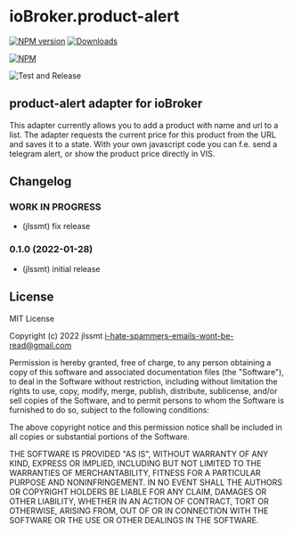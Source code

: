 [comment]: <> (![Logo]&#40;admin/product-alert.png&#41;)
# ioBroker.product-alert

[![NPM version](https://img.shields.io/npm/v/iobroker.product-alert.svg)](https://www.npmjs.com/package/iobroker.product-alert)
[![Downloads](https://img.shields.io/npm/dm/iobroker.product-alert.svg)](https://www.npmjs.com/package/iobroker.product-alert)

[comment]: <> (![Number of Installations &#40;latest&#41;]&#40;https://iobroker.live/badges/product-alert-installed.svg&#41;)

[comment]: <> (![Number of Installations &#40;stable&#41;]&#40;https://iobroker.live/badges/product-alert-stable.svg&#41;)

[![NPM](https://nodei.co/npm/iobroker.product-alert.png?downloads=true)](https://nodei.co/npm/iobroker.product-alert/)

![Test and Release](https://github.com/jlssmt/ioBroker.product-alert/workflows/Test%20and%20Release/badge.svg)

## product-alert adapter for ioBroker

This adapter currently allows you to add a product with name and url to a list. The adapter requests the current price for this product from the URL and saves it to a state.
With your own javascript code you can f.e. send a telegram alert, or show the product price directly in VIS.

## Changelog
<!--
    Placeholder for the next version (at the beginning of the line):
    ### **WORK IN PROGRESS**
-->

### **WORK IN PROGRESS**
* (jlssmt) fix release

### 0.1.0 (2022-01-28)
* (jlssmt) initial release

## License
MIT License

Copyright (c) 2022 jlssmt <i-hate-spammers-emails-wont-be-read@gmail.com>

Permission is hereby granted, free of charge, to any person obtaining a copy
of this software and associated documentation files (the "Software"), to deal
in the Software without restriction, including without limitation the rights
to use, copy, modify, merge, publish, distribute, sublicense, and/or sell
copies of the Software, and to permit persons to whom the Software is
furnished to do so, subject to the following conditions:

The above copyright notice and this permission notice shall be included in all
copies or substantial portions of the Software.

THE SOFTWARE IS PROVIDED "AS IS", WITHOUT WARRANTY OF ANY KIND, EXPRESS OR
IMPLIED, INCLUDING BUT NOT LIMITED TO THE WARRANTIES OF MERCHANTABILITY,
FITNESS FOR A PARTICULAR PURPOSE AND NONINFRINGEMENT. IN NO EVENT SHALL THE
AUTHORS OR COPYRIGHT HOLDERS BE LIABLE FOR ANY CLAIM, DAMAGES OR OTHER
LIABILITY, WHETHER IN AN ACTION OF CONTRACT, TORT OR OTHERWISE, ARISING FROM,
OUT OF OR IN CONNECTION WITH THE SOFTWARE OR THE USE OR OTHER DEALINGS IN THE
SOFTWARE.
